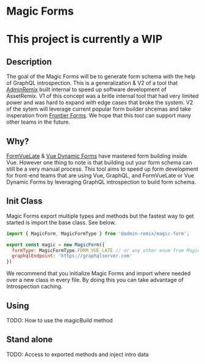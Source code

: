 # Magic Forms

# This project is currently a WIP

## Description

The goal of the Magic Forms will be to generate form schema with the help of GraphQL introspection. This is a generalization & V2 of a tool that [AdminRemix](https://adminremix.com) built internal to speed up software development of AssetRemix. V1 of this concept was a britle internal tool that had very limited power and was hard to expand with edge cases that broke the system. V2 of the sytem will leverage current popular form builder shcemas and take insperation from [Frontier Forms](https://github.com/frontier-forms/frontier-forms). We hope that this tool can support many other teams in the future.

## Why?

[FormVueLate](https://formvuelate.js.org/) & [Vue Dynamic Forms](https://vue-dynamic-forms.alvarosaburido.dev/) have mastered form building inside Vue. However one thing to note is that building out your form schema can still be a very manual process. This tool aims to speed up form development for front-end teams that are using Vue, GraphQL, and FormVueLate or Vue Dynamic Forms by leveraging GraphQL introspection to build form schema.

## Init Class

Magic Forms export multiple types and methods but the fastest way to get started is import the base class. See below.

```js
import { MagicForm, MagicFormType } from '@admin-remix/magic-form';

export const magic = new MagicForm({
  formType: MagicFormType.FORM_VUE_LATE // or any other enum from MagicFormType
  graphqlEndpoint: 'https://graphqlserver.com'
})
```

We recommend that you initialize Magic Forms and import where needed over a new class in every file. By doing this you can take advantage of Introspection caching.

## Using

TODO: How to use the magicBuild method

## Stand alone

TODO: Access to exported methods and inject intro data
